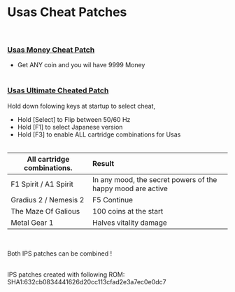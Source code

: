 # Usas Cheat Patches  
<br>

### <ins>Usas Money Cheat Patch</ins>
- Get ANY coin and you wil have 9999 Money
<br><br>

### <ins>Usas Ultimate Cheated Patch</ins>
  Hold down folowing keys at startup to select cheat,
- Hold [Select] to Flip between 50/60 Hz
- Hold [F1]  to select Japanese version
- Hold [F3] to enable ALL cartridge combinations for Usas
<br><br>

| All cartridge combinations. | Result |
| ------------- | :-------------|
| F1 Spirit / A1 Spirit | In any mood, the secret powers of the happy mood are active |
| Gradius 2 / Nemesis 2 | F5 Continue |
| The Maze Of Galious | 100 coins at the start |
| Metal Gear 1 | Halves vitality damage |

<br>

Both IPS patches can be combined !  
<br>

IPS patches created with following ROM:  
SHA1:632cb0834441626d20cc113cfad2e3a7ec0e0dc7

